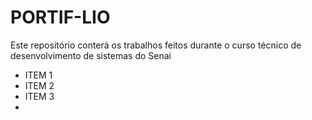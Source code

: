 # PORTIF-LIO
Este repositório conterá os trabalhos feitos durante o curso técnico de desenvolvimento de sistemas do Senai
* ITEM 1
* ITEM 2
* ITEM 3
* 
